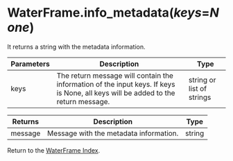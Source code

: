 # WaterFrame.info_metadata(*keys*=*None*)

It returns a string with the metadata information.

Parameters | Description | Type
--- | --- | ---
keys | The return message will contain the information of the input keys. If keys is None, all keys will be added to the return message. | string or list of strings

Returns | Description | Type
--- | --- | ---
message | Message with the metadata information. | string

Return to the [WaterFrame Index](index_waterframe.md).
